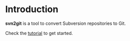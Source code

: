 # Introduction

**svn2git** is a tool to convert Subversion repositories to Git.

Check the [tutorial](./tutorial/index.md) to get started.

